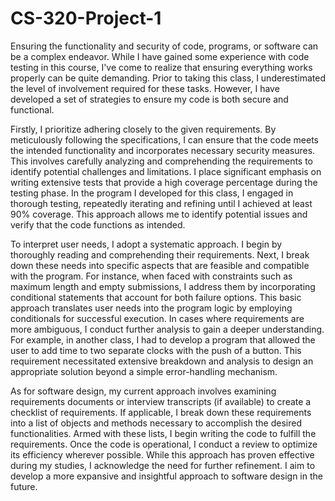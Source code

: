 # CS-320-Project-1

Ensuring the functionality and security of code, programs, or software can be a complex endeavor. While I have gained some experience with code testing in this course, I've come to realize that ensuring everything works properly can be quite demanding. Prior to taking this class, I underestimated the level of involvement required for these tasks. However, I have developed a set of strategies to ensure my code is both secure and functional.

Firstly, I prioritize adhering closely to the given requirements. By meticulously following the specifications, I can ensure that the code meets the intended functionality and incorporates necessary security measures. This involves carefully analyzing and comprehending the requirements to identify potential challenges and limitations. I place significant emphasis on writing extensive tests that provide a high coverage percentage during the testing phase. In the program I developed for this class, I engaged in thorough testing, repeatedly iterating and refining until I achieved at least 90% coverage. This approach allows me to identify potential issues and verify that the code functions as intended.

To interpret user needs, I adopt a systematic approach. I begin by thoroughly reading and comprehending their requirements. Next, I break down these needs into specific aspects that are feasible and compatible with the program. For instance, when faced with constraints such as maximum length and empty submissions, I address them by incorporating conditional statements that account for both failure options. This basic approach translates user needs into the program logic by employing conditionals for successful execution. In cases where requirements are more ambiguous, I conduct further analysis to gain a deeper understanding. For example, in another class, I had to develop a program that allowed the user to add time to two separate clocks with the push of a button. This requirement necessitated extensive breakdown and analysis to design an appropriate solution beyond a simple error-handling mechanism.

As for software design, my current approach involves examining requirements documents or interview transcripts (if available) to create a checklist of requirements. If applicable, I break down these requirements into a list of objects and methods necessary to accomplish the desired functionalities. Armed with these lists, I begin writing the code to fulfill the requirements. Once the code is operational, I conduct a review to optimize its efficiency wherever possible. While this approach has proven effective during my studies, I acknowledge the need for further refinement. I aim to develop a more expansive and insightful approach to software design in the future.
